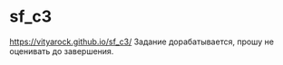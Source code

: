 # sf_c3
https://vityarock.github.io/sf_c3/
Задание дорабатывается, прошу не оценивать до завершения.
